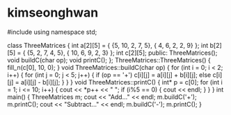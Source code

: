 # kimseonghwan

#include <iostream>
using namespace std;

class ThreeMatrices {
	int a[2][5] = { {5, 10, 2, 7, 5}, { 4, 6, 2, 2, 9} };
	int b[2][5] = { {5, 2, 7, 4, 5}, { 10, 6, 9, 2, 3} };
	int c[2][5];
public:
	ThreeMatrices();
	void buildC(char op);
	void printC();
};
ThreeMatrices::ThreeMatrices() {
	fill_n(c[0], 10, 0);
}
void ThreeMatrices::buildC(char op) {
	for (int i = 0; i < 2; i++) {
		for (int j = 0; j < 5; j++) {
			if (op == '+')
				c[i][j] = a[i][j] + b[i][j];
			else
				c[i][j] = a[i][j] - b[i][j];
		}
	}
}
void ThreeMatrices::printC() {
	int* p = c[0];
	for (int i = 1; i <= 10; i++) {
			cout << *p++ << " ";
			if (i%5 == 0) {
				cout << endl;
			}
	}
}
int main() {
	ThreeMatrices m;
	cout << "Add..." << endl;
	m.buildC('+');
	m.printC();
	cout << "Subtract..." << endl;
	m.buildC('-');
	m.printC();
}
